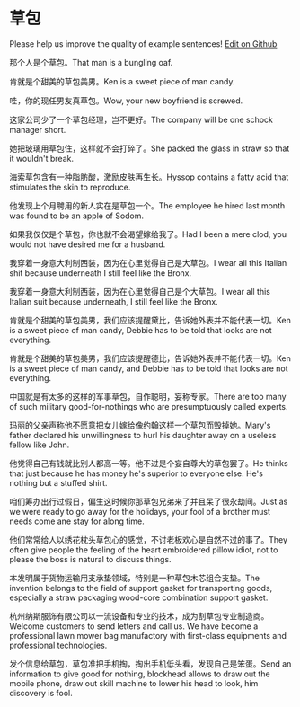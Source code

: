 # 草包

Please help us improve the quality of example sentences! [Edit on Github](https://github.com/jiyushe/jiyu-example-sentence-source/blob/main/chinese/caobao.md)

<p><span class="chinese">那个人是个草包。</span><span class="english">That man is a bungling oaf.</span></p>

<p><span class="chinese">肯就是个甜美的草包美男。</span><span class="english">Ken is a sweet piece of man candy.</span></p>

<p><span class="chinese">哇，你的现任男友真草包。</span><span class="english">Wow, your new boyfriend is screwed.</span></p>

<p><span class="chinese">这家公司少了一个草包经理，岂不更好。</span><span class="english">The company will be one schock manager short.</span></p>

<p><span class="chinese">她把玻璃用草包住，这样就不会打碎了。</span><span class="english">She packed the glass in straw so that it wouldn't break.</span></p>

<p><span class="chinese">海索草包含有一种脂肪酸，激励皮肤再生长。</span><span class="english">Hyssop contains a fatty acid that stimulates the skin to reproduce.</span></p>

<p><span class="chinese">他发现上个月聘用的新人实在是草包一个。</span><span class="english">The employee he hired last month was found to be an apple of Sodom.</span></p>

<p><span class="chinese">如果我仅仅是个草包，你也就不会渴望嫁给我了。</span><span class="english">Had I been a mere clod, you would not have desired me for a husband.</span></p>

<p><span class="chinese">我穿着一身意大利制西装，因为在心里觉得自己是大草包。</span><span class="english">I wear all this Italian shit because underneath I still feel like the Bronx.</span></p>

<p><span class="chinese">我穿着一身意大利制西装，因为在心里觉得自己是个大草包。</span><span class="english">I wear all this Italian suit because underneath, I still feel like the Bronx.</span></p>

<p><span class="chinese">肯就是个甜美的草包美男，我们应该提醒黛比，告诉她外表并不能代表一切。</span><span class="english">Ken is a sweet piece of man candy, Debbie has to be told that looks are not everything.</span></p>

<p><span class="chinese">肯就是个甜美的草包美男，我们应该提醒德比，告诉她外表并不能代表一切。</span><span class="english">Ken is a sweet piece of man candy, and Debbie has to be told that looks are not everything.</span></p>

<p><span class="chinese">中国就是有太多的这样的军事草包，自作聪明，妄称专家。</span><span class="english">There are too many of such military good-for-nothings who are presumptuously called experts.</span></p>

<p><span class="chinese">玛丽的父亲声称他不愿意把女儿嫁给像约翰这样一个草包而毁掉她。</span><span class="english">Mary's father declared his unwillingness to hurl his daughter away on a useless fellow like John.</span></p>

<p><span class="chinese">他觉得自己有钱就比别人都高一等。他不过是个妄自尊大的草包罢了。</span><span class="english">He thinks that just because he has money he's superior to everyone else. He's nothing but a stuffed shirt.</span></p>

<p><span class="chinese">咱们筹办出行过假日，偏生这时候你那草包兄弟来了并且呆了很永劫间。</span><span class="english">Just as we were ready to go away for the holidays, your fool of a brother must needs come ane stay for along time.</span></p>

<p><span class="chinese">他们常常给人以绣花枕头草包心的感觉，不讨老板欢心是自然不过的事了。</span><span class="english">They often give people the feeling of the heart embroidered pillow idiot, not to please the boss is natural to discuss things.</span></p>

<p><span class="chinese">本发明属于货物运输用支承垫领域，特别是一种草包木芯组合支垫。</span><span class="english">The invention belongs to the field of support gasket for transporting goods, especially a straw packaging wood-core combination support gasket.</span></p>

<p><span class="chinese">杭州纳斯服饰有限公司以一流设备和专业的技术，成为割草包专业制造商。</span><span class="english">Welcome customers to send letters and call us. We have become a professional lawn mower bag manufactory with first-class equipments and professional technologies.</span></p>

<p><span class="chinese">发个信息给草包，草包准把手机掏，掏出手机低头看，发现自己是笨蛋。</span><span class="english">Send an information to give good for nothing, blockhead allows to draw out the mobile phone, draw out skill machine to lower his head to look, him discovery is fool.</span></p>

